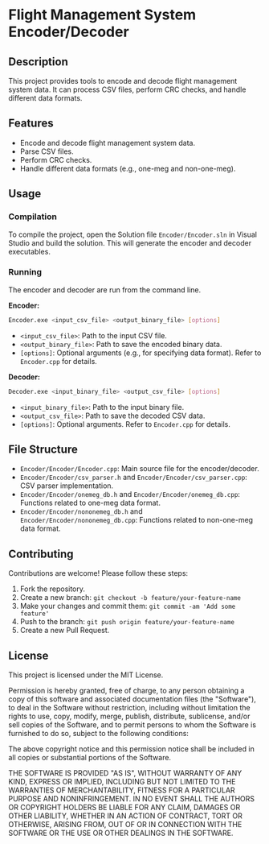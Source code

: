 # Flight Management System Encoder/Decoder

## Description
This project provides tools to encode and decode flight management system data. It can process CSV files, perform CRC checks, and handle different data formats.

## Features
- Encode and decode flight management system data.
- Parse CSV files.
- Perform CRC checks.
- Handle different data formats (e.g., one-meg and non-one-meg).

## Usage
### Compilation
To compile the project, open the Solution file `Encoder/Encoder.sln` in Visual Studio and build the solution. This will generate the encoder and decoder executables.

### Running
The encoder and decoder are run from the command line.

**Encoder:**
```bash
Encoder.exe <input_csv_file> <output_binary_file> [options]
```
- `<input_csv_file>`: Path to the input CSV file.
- `<output_binary_file>`: Path to save the encoded binary data.
- `[options]`: Optional arguments (e.g., for specifying data format). Refer to `Encoder.cpp` for details.

**Decoder:**
```bash
Decoder.exe <input_binary_file> <output_csv_file> [options]
```
- `<input_binary_file>`: Path to the input binary file.
- `<output_csv_file>`: Path to save the decoded CSV data.
- `[options]`: Optional arguments. Refer to `Encoder.cpp` for details.

## File Structure
- `Encoder/Encoder/Encoder.cpp`: Main source file for the encoder/decoder.
- `Encoder/Encoder/csv_parser.h` and `Encoder/Encoder/csv_parser.cpp`: CSV parser implementation.
- `Encoder/Encoder/onemeg_db.h` and `Encoder/Encoder/onemeg_db.cpp`: Functions related to one-meg data format.
- `Encoder/Encoder/nononemeg_db.h` and `Encoder/Encoder/nononemeg_db.cpp`: Functions related to non-one-meg data format.

## Contributing
Contributions are welcome! Please follow these steps:

1. Fork the repository.
2. Create a new branch: `git checkout -b feature/your-feature-name`
3. Make your changes and commit them: `git commit -am 'Add some feature'`
4. Push to the branch: `git push origin feature/your-feature-name`
5. Create a new Pull Request.

## License
This project is licensed under the MIT License.

Permission is hereby granted, free of charge, to any person obtaining a copy
of this software and associated documentation files (the "Software"), to deal
in the Software without restriction, including without limitation the rights
to use, copy, modify, merge, publish, distribute, sublicense, and/or sell
copies of the Software, and to permit persons to whom the Software is
furnished to do so, subject to the following conditions:

The above copyright notice and this permission notice shall be included in all
copies or substantial portions of the Software.

THE SOFTWARE IS PROVIDED "AS IS", WITHOUT WARRANTY OF ANY KIND, EXPRESS OR
IMPLIED, INCLUDING BUT NOT LIMITED TO THE WARRANTIES OF MERCHANTABILITY,
FITNESS FOR A PARTICULAR PURPOSE AND NONINFRINGEMENT. IN NO EVENT SHALL THE
AUTHORS OR COPYRIGHT HOLDERS BE LIABLE FOR ANY CLAIM, DAMAGES OR OTHER
LIABILITY, WHETHER IN AN ACTION OF CONTRACT, TORT OR OTHERWISE, ARISING FROM,
OUT OF OR IN CONNECTION WITH THE SOFTWARE OR THE USE OR OTHER DEALINGS IN THE
SOFTWARE.

